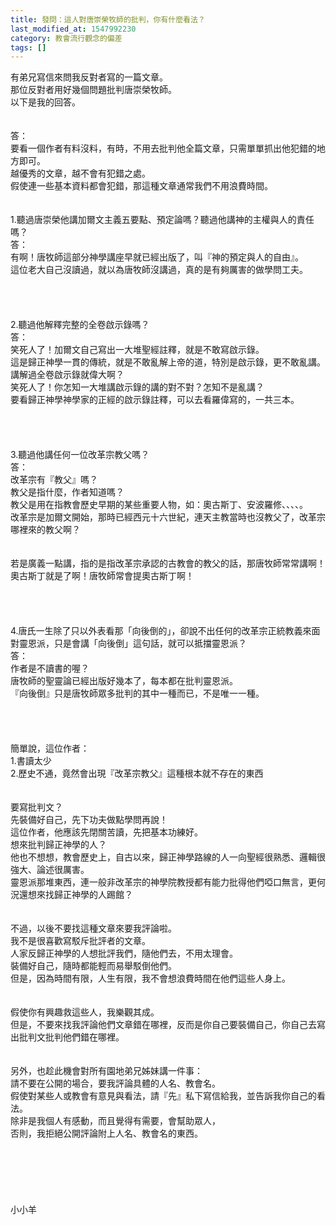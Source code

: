 ```yaml
---
title: 發問：這人對唐崇榮牧師的批判，你有什麼看法？
last_modified_at: 1547992230
category: 教會流行觀念的偏差
tags: []
---
```


有弟兄寫信來問我反對者寫的一篇文章。<br>那位反對者用好幾個問題批判唐崇榮牧師。<br>以下是我的回答。<br><!--more--><br><br>答：<br>要看一個作者有料沒料，有時，不用去批判他全篇文章，只需單單抓出他犯錯的地方即可。<br>越優秀的文章，越不會有犯錯之處。<br>假使連一些基本資料都會犯錯，那這種文章通常我們不用浪費時間。<br><br> <br>1.聽過唐崇榮他講加爾文主義五要點、預定論嗎？聽過他講神的主權與人的責任嗎？<br>答：<br>有啊！唐牧師這部分神學講座早就已經出版了，叫『神的預定與人的自由』。<br>這位老大自己沒讀過，就以為唐牧師沒講過，真的是有夠厲害的做學問工夫。<br> <br><br><br><br>2.聽過他解釋完整的全卷啟示錄嗎？<br>答：<br>笑死人了！加爾文自己寫出一大堆聖經註釋，就是不敢寫啟示錄。<br>這是歸正神學一貫的傳統，就是不敢亂解上帝的道，特別是啟示錄，更不敢亂講。<br>講解過全卷啟示錄就偉大啊？<br>笑死人了！你怎知一大堆講啟示錄的講的對不對？怎知不是亂講？<br>要看歸正神學神學家的正經的啟示錄註釋，可以去看羅偉寫的，一共三本。<br> <br><br><br><br>3.聽過他講任何一位改革宗教父嗎？<br>答：<br>改革宗有『教父』嗎？<br>教父是指什麼，作者知道嗎？<br>教父是用在指教會歷史早期的某些重要人物，如：奧古斯丁、安波羅修、、、、。<br>改革宗是加爾文開始，那時已經西元十六世紀，連天主教當時也沒教父了，改革宗哪裡來的教父啊？<br><br> <br>若是廣義一點講，指的是指改革宗承認的古教會的教父的話，那唐牧師常常講啊！奧古斯丁就是了啊！唐牧師常會提奧古斯丁啊！<br> <br> <br><br><br>4.唐氏一生除了只以外表看那「向後倒的」，卻說不出任何的改革宗正統教義來面對靈恩派，只是會講「向後倒」這句話，就可以抵擋靈恩派？<br>答：<br>作者是不讀書的喔？<br>唐牧師的聖靈論已經出版好幾本了，每本都在批判靈恩派。<br>『向後倒』只是唐牧師眾多批判的其中一種而已，不是唯一一種。<br> <br> <br><br><br>簡單說，這位作者：<br>1.書讀太少<br>2.歷史不通，竟然會出現『改革宗教父』這種根本就不存在的東西<br> <br><br>要寫批判文？<br>先裝備好自己，先下功夫做點學問再說！<br>這位作者，他應該先閉關苦讀，先把基本功練好。<br>想來批判歸正神學的人？<br>他也不想想，教會歷史上，自古以來，歸正神學路線的人一向聖經很熟悉、邏輯很強大、論述很厲害。<br>靈恩派那堆東西，連一般非改革宗的神學院教授都有能力批得他們啞口無言，更何況還想來找歸正神學的人踢館？<br> <br> <br>不過，以後不要找這種文章來要我評論啦。<br>我不是很喜歡寫駁斥批評者的文章。<br>人家反歸正神學的人想批評我們，隨他們去，不用太理會。<br>裝備好自己，隨時都能輕而易舉駁倒他們。<br>但是，因為時間有限，人生有限，我不會想浪費時間在他們這些人身上。<br> <br><br>假使你有興趣救這些人，我樂觀其成。<br>但是，不要來找我評論他們文章錯在哪裡，反而是你自己要裝備自己，你自己去寫出批判文批判他們錯在哪裡。<br> <br> <br>另外，也趁此機會對所有園地弟兄姊妹講一件事：<br>請不要在公開的場合，要我評論具體的人名、教會名。<br>假使對某些人或教會有意見與看法，請『先』私下寫信給我，並告訴我你自己的看法。<br>除非是我個人有感動，而且覺得有需要，會幫助眾人，<br>否則，我拒絕公開評論附上人名、教會名的東西。<br><br><br><br><br><br><br>小小羊<br><br><br><br><br><br><br><br><br><br>
